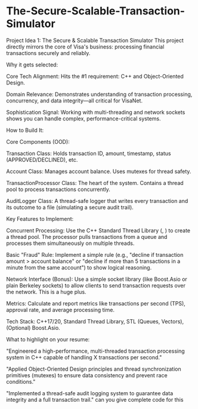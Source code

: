 # The-Secure-Scalable-Transaction-Simulator
Project Idea 1: The Secure & Scalable Transaction Simulator
This project directly mirrors the core of Visa's business: processing financial transactions securely and reliably.

Why it gets selected:

Core Tech Alignment: Hits the #1 requirement: C++ and Object-Oriented Design.

Domain Relevance: Demonstrates understanding of transaction processing, concurrency, and data integrity—all critical for VisaNet.

Sophistication Signal: Working with multi-threading and network sockets shows you can handle complex, performance-critical systems.

How to Build It:

Core Components (OOD):

Transaction Class: Holds transaction ID, amount, timestamp, status (APPROVED/DECLINED), etc.

Account Class: Manages account balance. Uses mutexes for thread safety.

TransactionProcessor Class: The heart of the system. Contains a thread pool to process transactions concurrently.

AuditLogger Class: A thread-safe logger that writes every transaction and its outcome to a file (simulating a secure audit trail).

Key Features to Implement:

Concurrent Processing: Use the C++ Standard Thread Library (<thread>, <mutex>) to create a thread pool. The processor pulls transactions from a queue and processes them simultaneously on multiple threads.

Basic "Fraud" Rule: Implement a simple rule (e.g., "decline if transaction amount > account balance" or "decline if more than 5 transactions in a minute from the same account") to show logical reasoning.

Network Interface (Bonus): Use a simple socket library (like Boost.Asio or plain Berkeley sockets) to allow clients to send transaction requests over the network. This is a huge plus.

Metrics: Calculate and report metrics like transactions per second (TPS), approval rate, and average processing time.

Tech Stack: C++17/20, Standard Thread Library, STL (Queues, Vectors), (Optional) Boost.Asio.

What to highlight on your resume:

"Engineered a high-performance, multi-threaded transaction processing system in C++ capable of handling X transactions per second."

"Applied Object-Oriented Design principles and thread synchronization primitives (mutexes) to ensure data consistency and prevent race conditions."

"Implemented a thread-safe audit logging system to guarantee data integrity and a full transaction trail." can you give complete code for this
